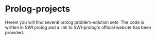 # Prolog-projects
Herein you will find several prolog problem-solution sets. The code is written in SWI prolog and a link to SWI-prolog's official website has been provided.
